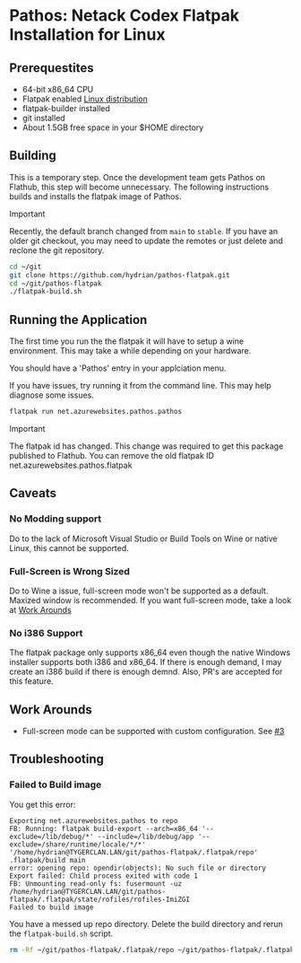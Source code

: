 # Pathos: Netack Codex Flatpak Installation for Linux

## Prerequestites

* 64-bit x86_64 CPU
* Flatpak enabled [Linux distribution](https://flatpak.org/setup/)
* flatpak-builder installed
* git installed
* About 1.5GB free space in your $HOME directory

## Building

This is a temporary step. Once the development team gets Pathos on Flathub, this step will become unnecessary. The following instructions builds and installs the flatpak image of Pathos.

> [!IMPORTANT]
> Recently, the default branch changed from `main` to `stable`. If you have an older git checkout, you may need to update the remotes or just delete and reclone the git repository.

```bash
cd ~/git
git clone https://github.com/hydrian/pathos-flatpak.git
cd ~/git/pathos-flatpak
./flatpak-build.sh
```

<!-- ## Installation

Install flatpak application

```
flatpack install net.azurewebsites.pathos
``` -->

## Running the Application

The first time you run the the flatpak it will have to setup a wine environment. This may take a while depending on your hardware.  

You should have a 'Pathos' entry in your applciation menu.

If you have issues, try running it from the command line. This may help diagnose some issues.

```bash
flatpak run net.azurewebsites.pathos.pathos
```

> [!IMPORTANT]
> The flatpak id has changed. This change was required to get this package published  to Flathub.
> You can remove the old flatpak ID net.azurewebsites.pathos.flatpak


## Caveats

### No Modding support

Do to the lack of Microsoft Visual Studio or Build Tools on Wine or native Linux, this cannot be supported.

### Full-Screen is Wrong Sized

Do to Wine a issue, full-screen mode won't be supported as a default. Maxized window is recommended. If you want full-screen mode, take a look at [Work Arounds](#work-arounds)

### No i386 Support

The flatpak package only supports x86_64 even though the native Windows installer supports both i386 and x86_64. If there is enough demand, I may create an i386 build if there is enough demnd. Also, PR's are accepted for this feature.

## Work Arounds

* Full-screen mode can be supported with custom configuration. See [#3](https://github.com/hydrian/pathos-flatpak/issues/3#issuecomment-2578002145)

## Troubleshooting

### Failed to Build image

You get this error:

```text
Exporting net.azurewebsites.pathos to repo
FB: Running: flatpak build-export --arch=x86_64 '--exclude=/lib/debug/*' --include=/lib/debug/app '--exclude=/share/runtime/locale/*/*' '/home/hydrian@TYGERCLAN.LAN/git/pathos-flatpak/.flatpak/repo' .flatpak/build main
error: opening repo: opendir(objects): No such file or directory
Export failed: Child process exited with code 1
FB: Unmounting read-only fs: fusermount -uz /home/hydrian@TYGERCLAN.LAN/git/pathos-flatpak/.flatpak/state/rofiles/rofiles-ImiZGI
Failed to build image
```

You have a messed up repo directory. Delete the build directory and rerun the `flatpak-build.sh` script.

```bash
rm -Rf ~/git/pathos-flatpak/.flatpak/repo ~/git/pathos-flatpak/.flatpak-builder 
